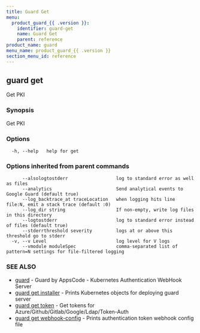 ```yaml
---
title: Guard Get
menu:
  product_guard_{{ .version }}:
    identifier: guard-get
    name: Guard Get
    parent: reference
product_name: guard
menu_name: product_guard_{{ .version }}
section_menu_id: reference
---
```

## guard get

Get PKI

### Synopsis

Get PKI

### Options

```
  -h, --help   help for get
```

### Options inherited from parent commands

```
      --alsologtostderr                  log to standard error as well as files
      --analytics                        Send analytical events to Google Guard (default true)
      --log_backtrace_at traceLocation   when logging hits line file:N, emit a stack trace (default :0)
      --log_dir string                   If non-empty, write log files in this directory
      --logtostderr                      log to standard error instead of files (default true)
      --stderrthreshold severity         logs at or above this threshold go to stderr
  -v, --v Level                          log level for V logs
      --vmodule moduleSpec               comma-separated list of pattern=N settings for file-filtered logging
```

### SEE ALSO

* [guard](/docs/reference/guard.md)	 - Guard by AppsCode - Kubernetes Authentication WebHook Server
* [guard get installer](/docs/reference/guard_get_installer.md)	 - Prints Kubernetes objects for deploying guard server
* [guard get token](/docs/reference/guard_get_token.md)	 - Get tokens for Azure/Github/Gitlab/Google/Ldap/Token-Auth
* [guard get webhook-config](/docs/reference/guard_get_webhook-config.md)	 - Prints authentication token webhook config file

